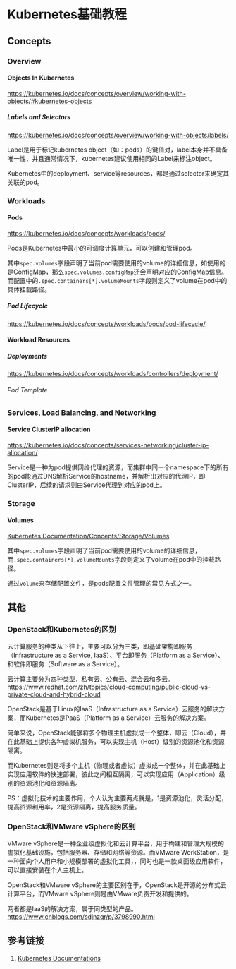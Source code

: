 # Kubernetes基础教程


## Concepts

### Overview


#### Objects In Kubernetes

https://kubernetes.io/docs/concepts/overview/working-with-objects/#kubernetes-objects

##### Labels and Selectors
https://kubernetes.io/docs/concepts/overview/working-with-objects/labels/

Label是用于标记kubernetes object（如：pods）的键值对，label本身并不具备唯一性，并且通常情况下，kubernetes建议使用相同的Label来标注object。

Kubernetes中的deployment、service等resources，都是通过selector来确定其关联的pod。


### Workloads


#### Pods
https://kubernetes.io/docs/concepts/workloads/pods/

Pods是Kubernetes中最小的可调度计算单元，可以创建和管理pod。

其中`spec.volumes`字段声明了当前pod需要使用的volume的详细信息，如使用的是ConfigMap，那么`spec.volumes.configMap`还会声明对应的ConfigMap信息。而配置中的`.spec.containers[*].volumeMounts`字段则定义了volume在pod中的具体挂载路径。


##### Pod Lifecycle
https://kubernetes.io/docs/concepts/workloads/pods/pod-lifecycle/


#### Workload Resources


##### Deployments
https://kubernetes.io/docs/concepts/workloads/controllers/deployment/


###### Pod Template

### Services, Load Balancing, and Networking

#### Service ClusterIP allocation
https://kubernetes.io/docs/concepts/services-networking/cluster-ip-allocation/

Service是一种为pod提供网络代理的资源，而集群中同一个namespace下的所有的pod能通过DNS解析Service的hostname，并解析出对应的代理IP，即ClusterIP，后续的请求则由Service代理到对应的pod上。

### Storage

#### Volumes
[Kubernetes Documentation/Concepts/Storage/Volumes](https://kubernetes.io/docs/concepts/storage/volumes/)


其中`spec.volumes`字段声明了当前pod需要使用的volume的详细信息，而`.spec.containers[*].volumeMounts`字段则定义了volume在pod中的挂载路径。

通过`volume`来存储配置文件，是pods配置文件管理的常见方式之一。


## 其他

### OpenStack和Kubernetes的区别

云计算服务的种类从下往上，主要可以分为三类，即基础架构即服务（Infrastructure as a Service, IaaS）、平台即服务（Platform as a Service）、和软件即服务（Software as a Service）。

云计算主要分为四种类型，私有云、公有云、混合云和多云。
https://www.redhat.com/zh/topics/cloud-computing/public-cloud-vs-private-cloud-and-hybrid-cloud

OpenStack是基于Linux的IaaS（Infrastructure as a Service）云服务的解决方案，而Kubernetes是PaaS（Platform as a Service）云服务的解决方案。

简单来说，OpenStack能够将多个物理主机虚拟成一个整体，即云（Cloud），并在此基础上提供各种虚拟机服务，可以实现主机（Host）级别的资源池化和资源隔离。

而Kubernetes则是将多个主机（物理或者虚拟）虚拟成一个整体，并在此基础上实现应用软件的快速部署，彼此之间相互隔离，可以实现应用（Application）级别的资源池化和资源隔离。

PS：虚拟化技术的主要作用，个人认为主要两点就是，1是资源池化，灵活分配，提高资源利用率，2是资源隔离，提高服务质量。


### OpenStack和VMware vSphere的区别

VMware vSphere是一种企业级虚拟化和云计算平台，用于构建和管理大规模的虚拟化基础设施，包括服务器、存储和网络等资源。而VMware WorkStation，是一种面向个人用户和小规模部署的虚拟化工具，，同时也是一款桌面级应用软件，可以直接安装在个人主机上。

OpenStack和VMware vSphere的主要区别在于，OpenStack是开源的分布式云计算平台，而VMware vSphere则是由VMware负责开发和提供的。

两者都是IaaS的解决方案，属于同类型的产品。
https://www.cnblogs.com/sdjnzqr/p/3798990.html

## 参考链接
1. [Kubernetes Documentations](https://kubernetes.io/docs/home/)